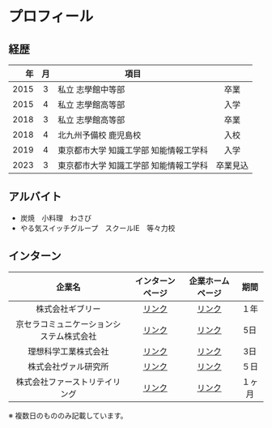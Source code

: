 # プロフィール

## 経歴

|   年 | 月  |                                   項目 |          |
| ---: | :-: | ------------------------------------- | :------: |
| 2015 |  3  |                      私立 志學館中等部 |   卒業   |
| 2015 |  4  |                      私立 志學館高等部 |   入学   |
| 2018 |  3  |                      私立 志學館高等部 |   卒業   |
| 2018 |  4  |                  北九州予備校 鹿児島校 |   入校   |
| 2019 |  4  | 東京都市大学 知識工学部 知能情報工学科 |   入学   |
| 2023 |  3  | 東京都市大学 知識工学部 知能情報工学科 | 卒業見込 |

## アルバイト

- 炭焼　小料理　わさび
- やる気スイッチグループ　スクールIE　等々力校


## インターン


|企業名|インターンページ|企業ホームページ|期間|
| :--: | :--: | :--: | :--: |
|株式会社ギブリー|<a href="https://athletix.run/events/qN7VtTgm2" target="_blank" rel="noopener noreferrer">リンク</a>|<a href="https://givery.co.jp" target="_blank" rel="noopener noreferrer">リンク</a>|１年|
|京セラコミュニケーションシステム株式会社|<a href="https://www.kccs.co.jp/recruit/recruitment/internship/" target="_blank" rel="noopener noreferrer">リンク</a>|<a href="https://www.kccs.co.jp" target="_blank" rel="noopener noreferrer">リンク|5日|
|理想科学工業株式会社| <a href="https://paiza.jp/student/job_offers/10753" target="_blank" rel="noopener noreferrer">リンク</a> |<a href="https://www.riso.co.jp" target="_blank" rel="noopener noreferrer">リンク</a>|3日|
|株式会社ヴァル研究所|<a href="https://athletix.run/challenges/luLQv9SAH" target="_blank" rel="noopener noreferrer">リンク</a>|<a href="https://www.val.co.jp" target="_blank" rel="noopener noreferrer">リンク</a>|５日|
|株式会社ファーストリテイリング|<a href="https://www.fastretailing.com/employment/contents/ja/fastretailing/jp/gfs/events/global-business-internship/" target="_blank" rel="noopener noreferrer">リンク</a>|<a href="https://www.fastretailing.com/jp/" target="_blank" rel="noopener noreferrer">リンク</a>|１ヶ月|

※ 複数日のもののみ記載しています。
